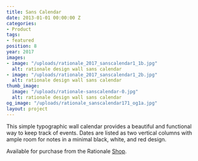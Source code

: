 ```yaml
---
title: Sans Calendar
date: 2013-01-01 00:00:00 Z
categories:
- Product
tags:
- featured
position: 8
year: 2017
images:
- image: "/uploads/rationale_2017_sanscalendar1_1b.jpg"
  alt: rationale design wall sans calendar
- image: "/uploads/rationale_2017_sanscalendar1_2b.jpg"
  alt: rationale design wall sans calendar
thumb_image:
  image: "/uploads/rationale-sanscalendar-0.jpg"
  alt: rationale design wall sans calendar
og_image: "/uploads/rationale_sanscalendar171_og1a.jpg"
layout: project
---
```


This simple typographic wall calendar provides a beautiful and functional way to keep track of events. Dates are listed as two vertical columns with ample room for notes in a minimal black, white, and red design.

Available for purchase from the Rationale [Shop](https://rationale-design.com/shop/sans-wall-calendar/).
